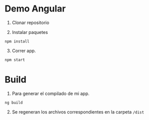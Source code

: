 # Demo Angular

1. Clonar repositorio

2. Instalar paquetes
```
npm install
```
3. Correr app.
```
npm start
```


# Build

1. Para generar el compilado de mi app.

```
ng build
```

2. Se regeneran los archivos correspondientes en la carpeta `/dist`